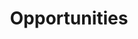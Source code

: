 ---
title: Opportunities
type: landing

sections:
  - block: markdown
    content:
      title: Opportunities
    #   subtitle: My subtitle
      text: |
      text: |-
        We recruit researcher and students with interests in areas including modelling and simulation,
        numerical methods, numerical methods, mathematical software, and high-performance and parallel computing.
        If you are interested please send your CV to
        <a href="mailto:hh463@cam.ac.uk">Hilde Hambro</a>.


        #### Post-docs/research associates

        Support for post-doctoral scholars and research associates is available
        through a variety of fellowship schemes.


        #### PhD positions

        {{% callout note %}}
        A funded PhD studentship is available on fast solvers for electromagnetic scattering problems
        in collaboration with [Dstl](https://www.gov.uk/government/organisations/defence-science-and-technology-laboratory).
        This studentship is restricted to UK residents.

        Please send expressions of interest, including your CV,
        to <a href="mailto:hh463@cam.ac.uk">Hilde Hambro</a>.
        {{% /callout %}}

        A range of scholarships/studentships are available for PhD projects.
---
